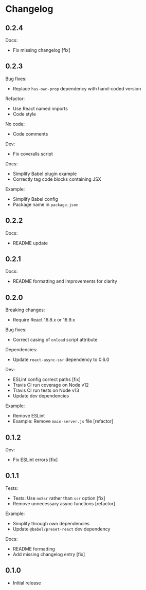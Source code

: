 # Changelog

## 0.2.4

Docs:

* Fix missing changelog [fix]

## 0.2.3

Bug fixes:

* Replace `has-own-prop` dependency with hand-coded version

Refactor:

* Use React named imports
* Code style

No code:

* Code comments

Dev:

* Fix coveralls script

Docs:

* Simplify Babel plugin example
* Correctly tag code blocks containing JSX

Example:

* Simplify Babel config
* Package name in `package.json`

## 0.2.2

Docs:

* README update

## 0.2.1

Docs:

* README formatting and improvements for clarity

## 0.2.0

Breaking changes:

* Require React 16.8.x or 16.9.x

Bug fixes:

* Correct casing of `onload` script attribute

Dependencies:

* Update `react-async-ssr` dependency to 0.6.0

Dev:

* ESLint config correct paths [fix]
* Travis CI run coverage on Node v12
* Travis CI run tests on Node v13
* Update dev dependencies

Example:

* Remove ESLint
* Example: Remove `main-server.js` file [refactor]

## 0.1.2

Dev:

* Fix ESLint errors [fix]

## 0.1.1

Tests:

* Tests: Use `noSsr` rather than `ssr` option [fix]
* Remove unnecessary async functions [refactor]

Example:

* Simplify through own dependencies
* Update `@babel/preset-react` dev dependency

Docs:

* README formatting
* Add missing changelog entry [fix]

## 0.1.0

* Initial release
